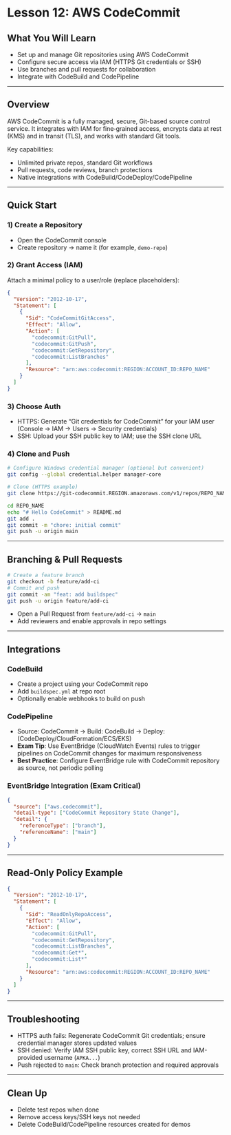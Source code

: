 # Lesson 12: AWS CodeCommit

## What You Will Learn
- Set up and manage Git repositories using AWS CodeCommit
- Configure secure access via IAM (HTTPS Git credentials or SSH)
- Use branches and pull requests for collaboration
- Integrate with CodeBuild and CodePipeline

---

## Overview
AWS CodeCommit is a fully managed, secure, Git-based source control service. It integrates with IAM for fine‑grained access, encrypts data at rest (KMS) and in transit (TLS), and works with standard Git tools.

Key capabilities:
- Unlimited private repos, standard Git workflows
- Pull requests, code reviews, branch protections
- Native integrations with CodeBuild/CodeDeploy/CodePipeline

---

## Quick Start

### 1) Create a Repository
- Open the CodeCommit console
- Create repository → name it (for example, `demo-repo`)

### 2) Grant Access (IAM)
Attach a minimal policy to a user/role (replace placeholders):
```json
{
  "Version": "2012-10-17",
  "Statement": [
    {
      "Sid": "CodeCommitGitAccess",
      "Effect": "Allow",
      "Action": [
        "codecommit:GitPull",
        "codecommit:GitPush",
        "codecommit:GetRepository",
        "codecommit:ListBranches"
      ],
      "Resource": "arn:aws:codecommit:REGION:ACCOUNT_ID:REPO_NAME"
    }
  ]
}
```

### 3) Choose Auth
- HTTPS: Generate “Git credentials for CodeCommit” for your IAM user (Console → IAM → Users → Security credentials)
- SSH: Upload your SSH public key to IAM; use the SSH clone URL

### 4) Clone and Push
```bash
# Configure Windows credential manager (optional but convenient)
git config --global credential.helper manager-core

# Clone (HTTPS example)
git clone https://git-codecommit.REGION.amazonaws.com/v1/repos/REPO_NAME

cd REPO_NAME
echo "# Hello CodeCommit" > README.md
git add .
git commit -m "chore: initial commit"
git push -u origin main
```

---

## Branching & Pull Requests
```bash
# Create a feature branch
git checkout -b feature/add-ci
# Commit and push
git commit -am "feat: add buildspec"
git push -u origin feature/add-ci
```
- Open a Pull Request from `feature/add-ci` → `main`
- Add reviewers and enable approvals in repo settings

---

## Integrations

### CodeBuild
- Create a project using your CodeCommit repo
- Add `buildspec.yml` at repo root
- Optionally enable webhooks to build on push

### CodePipeline
- Source: CodeCommit → Build: CodeBuild → Deploy: (CodeDeploy/CloudFormation/ECS/EKS)
- **Exam Tip**: Use EventBridge (CloudWatch Events) rules to trigger pipelines on CodeCommit changes for maximum responsiveness
- **Best Practice**: Configure EventBridge rule with CodeCommit repository as source, not periodic polling

### EventBridge Integration (Exam Critical)
```json
{
  "source": ["aws.codecommit"],
  "detail-type": ["CodeCommit Repository State Change"],
  "detail": {
    "referenceType": ["branch"],
    "referenceName": ["main"]
  }
}
```

---

## Read‑Only Policy Example
```json
{
  "Version": "2012-10-17",
  "Statement": [
    {
      "Sid": "ReadOnlyRepoAccess",
      "Effect": "Allow",
      "Action": [
        "codecommit:GitPull",
        "codecommit:GetRepository",
        "codecommit:ListBranches",
        "codecommit:Get*",
        "codecommit:List*"
      ],
      "Resource": "arn:aws:codecommit:REGION:ACCOUNT_ID:REPO_NAME"
    }
  ]
}
```

---

## Troubleshooting
- HTTPS auth fails: Regenerate CodeCommit Git credentials; ensure credential manager stores updated values
- SSH denied: Verify IAM SSH public key, correct SSH URL and IAM-provided username (`APKA...`)
- Push rejected to `main`: Check branch protection and required approvals

---

## Clean Up
- Delete test repos when done
- Remove access keys/SSH keys not needed
- Delete CodeBuild/CodePipeline resources created for demos
